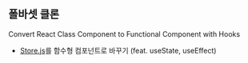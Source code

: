 ## 폴바셋 클론

Convert React Class Component to Functional Component with Hooks

- [Store.js](https://github.com/howdy-mj/PaulBa3-frontend-hooks/tree/master/src/pages/Store)를 함수형 컴포넌트로 바꾸기 (feat. useState, useEffect)

